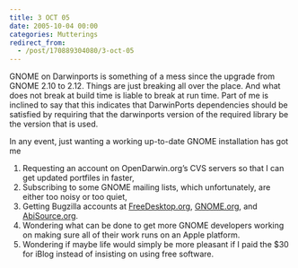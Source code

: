 ```yaml
---
title: 3 OCT 05
date: 2005-10-04 00:00
categories: Mutterings
redirect_from:
  - /post/170889304080/3-oct-05
---
```

GNOME on Darwinports is something of a mess since the upgrade from GNOME 2.10 to 2.12. Things are just breaking all over the place. And what does not break at build time is liable to break at run time. Part of me is inclined to say that this indicates that DarwinPorts dependencies should be satisfied by requiring that the darwinports version of the required library be the version that is used.

In any event, just wanting a working up-to-date GNOME installation has got me
1. Requesting an account on OpenDarwin.org&rsquo;s CVS servers so that I can get updated portfiles in faster,
2. Subscribing to some GNOME mailing lists, which unfortunately, are either too noisy or too quiet,
3. Getting Bugzilla accounts at [FreeDesktop.org](http://freedesktop.org), [GNOME.org](http://gnome.org), and [AbiSource.org](http://abisource.org).
4. Wondering what can be done to get more GNOME developers working on making sure all of their work runs on an Apple platform.
5. Wondering if maybe life would simply be more pleasant if I paid the $30 for iBlog instead of insisting on using free software.
